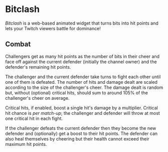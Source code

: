# Bitclash

*Bitclash* is a web-based animated widget that turns bits into hit points and lets your Twitch viewers battle for dominance!

## Combat

Challengers get as many hit points as the number of bits in their cheer and face off against the current defender (initially the channel owner) and the defender's remaining hit points.

The challenger and the current defender take turns to fight each other until one of them is defeated. The number of hits and damage dealt are scaled according to the size of the challenger's cheer. The damage dealt is random but, without (optional) critical hits, should sum to around 105% of the challenger's cheer on average.

Critical hits, if enabled, boost a single hit's damage by a multiplier. Critical hit chance is *per match-up*; the challenger and defender will throw at most one critical hit in each fight.

If the challenger defeats the current defender then they become the new defender and (optionally) get a boost to their hit points. The defender can also heal themselves by cheering but their health cannot exceed their maximum hit points.
